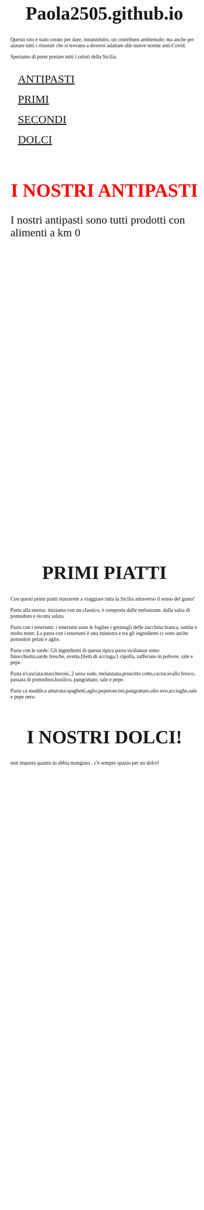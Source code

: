 # Paola2505.github.io
<html>
 <head>
	<meta name="viewport" content="width=device-width, initial-scale=1.0"/>
	<meta charset="utf-8">
  <link rel="stylesheet" href="css/bootstrap.min.css">
	<style type="text/css">
		h1 {text-align: center;
			font-size: 50px;
			font-family: freestyle script;}
	ul { font-family:helvetica;
	padding: 10px 10px 10px 10px;
	color: white; }
	li{padding: 10px 10px 10px 10px;
		font-size: 30px;
		font-family: freestyle script;}
	p{font-family: freestyle script;}
	</style>
	<link href="css/bootstrap.min.css" rel="stylesheet" media="screen"/>
</head>
 <body>
<body background="https://acicastelloonline.files.wordpress.com/2017/03/agrumi-siciliani.jpg">
  
Questo sito è stato creato per dare, innanzitutto, un contributo ambientale; ma anche per aiutare tutti i ristorati che si trovano a doversi adattare alle nuove norme anti-Covid.


Speriamo di poter portare tutti i colori della Sicilia.

-   [ANTIPASTI](#)
-   [PRIMI](#)
-   [SECONDI](#)
-   [DOLCI](#)

<h1 style="color:red">I NOSTRI ANTIPASTI</h1>
<p style="font-size: 30px;">I nostri antipasti sono tutti prodotti con alimenti a km 0</p>
<body background="https://acicastelloonline.files.wordpress.com/2017/03/agrumi-siciliani.jpg">
 <ul>
 	<li>la caponata: melanzane, cipolla, sedano, concentrato di pomodoro, olive verdi, pinoli, sale, pomodori, capperi e basilico.</li>
 	<li>insalata di arance: arance, olive nere, olio evo, sale, cipolle rosse, basilico, pepe nero.</li>
 	<li>cardi ripieni: cardi, limone, acciughe, caciocavallo fresco.
 	<li>parmigiana di melanzane: melanzane fritte, sugo di pomodoro, basilico, parmigiano, uovo sodo.</li>
<p style="font font-family: freestyle script; font-size: 30px; text-align:right;color: white;">"Il sesto giorno Dio compì la sua opera, lieto di averla creata tanto bella prese </p>
<p style="font font-family: freestyle script; text-align: right; font-size: 30px; color: white"> la terra tra le mani e la baciò...</p> 
<p style="font font-family: freestyle script; text-align: right; font-size: 30px; color: white">la' dove pose le sue labbra è la Sicilia."</p>
 </ul>
<script src="http://code.jquery.com/jquery-2.2.4.min.js"></script>
 <script src="js/bootstrap.min.js"></script>


PRIMI PIATTI
============

Con questi primi piatti riuscerete a viaggiare tutta la Sicilia
attraverso il senso del gusto!

Pasta alla norma: iniziamo con un classico, è composta dalle melanzane,
dalla salsa di pomodoro e ricotta salata.

Pasta con i tenerumi: i tenerumi sono le fogliee i germogli delle
zucchina bianca, sottile e molto tener. La pasta con i tenerumi è una
minestra e tra gli ingredienti ci sono anche pomodori pelati e aglio.

Pasta con le sarde: Gli ingredienti di questa tipica pasta sicilianan
sono: finocchietto,sarde fresche, uvetta,filetti di acciuga,1 cipolla,
zafferano in polvere, sale e pepe.

Pasta n'casciata:maccheroni, 2 uova sode, melanzana,proscitto
cotto,caciocavallo fresco, passata di pomodoro,basilico, pangrattato,
sale e pepe.

Pasta cà muddica atturrata:spaghetti,aglio,peperoncino,pangrattato,olio
evo,acciughe,sale e pepe nero.

I NOSTRI DOLCI!
===============

non importa quanto tu abbia mangiato.. c'è sempre spazio per un dolce!

-   Il cannolo: è costituito da una cialda di pasta fritta ed un ripieno
    a base di ricotta di pecora setacciata e zuccherata. Per la scorza,
    si formano piccoli dischi di pasta (fatta di farina di grano tenero,
    vino, zucchero e strutto) che vengono arrotolati su piccoli tubi
    (oggi di metallo o legno) e poi fritti, tradizionalmente nello
    strutto o nell’olio. Al ripieno vengono poi aggiunti canditi o gocce
    di cioccolata, ed infine il dolce viene spolverato di zucchero a
    velo.
-   La cassata: Nell’immaginario collettivo è la “torta tradizionale
    siciliana”, "la regina dei dolci", a base di crema di ricotta, pasta
    reale e frutta candita. In realtà, è una definizione
    riduttiva...provare per credere!
-   Froscia: un chilo di ricotta, 500 gr di zucchero, 10 uova
    precedentemente sbattute, 200 gr di caciocavallo freschissimo dolce
    grattugiato, una ventina di foglioline di menta, un pizzico di
    cannella
-   Purciddato: sono dei biscotti a base di fichi secchi, mandorle, noci
    e cioccolato. L’impasto è a base di fichi secchi, mandorle, noci,
    cacao, uvetta, marmellata e miele. La particolarità, oltre la forma,
    è la glassa di decorazione con zuccherini colorati.
    </body>
</html>
